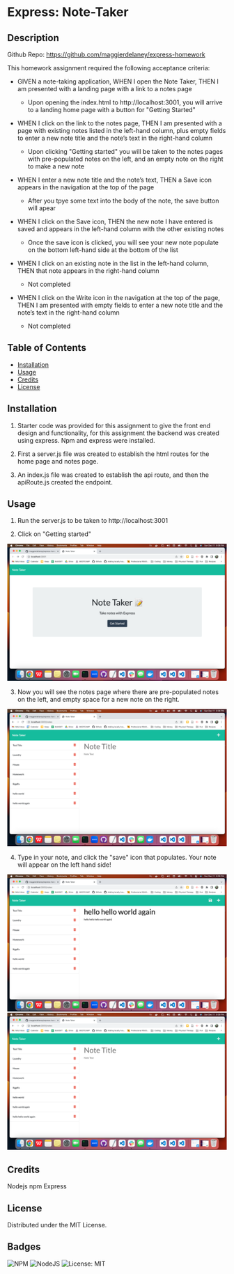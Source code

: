 # Express: Note-Taker

## Description

Github Repo: https://github.com/maggierdelaney/express-homework

This homework assignment required the following acceptance criteria:
- GIVEN a note-taking application, WHEN I open the Note Taker, THEN I am presented with a landing page with a link to a notes page
    - Upon opening the index.html to http://localhost:3001, you will arrive to a landing home page with a button for "Getting Started"

- WHEN I click on the link to the notes page, THEN I am presented with a page with existing notes listed in the left-hand column, plus empty fields to enter a new note title and the note’s text in the right-hand column
    - Upon clicking "Getting started" you will be taken to the notes pages with pre-populated notes on the left, and an empty note on the right to make a new note

- WHEN I enter a new note title and the note’s text, THEN a Save icon appears in the navigation at the top of the page
    - After you tpye some text into the body of the note, the save button will apear

- WHEN I click on the Save icon, THEN the new note I have entered is saved and appears in the left-hand column with the other existing notes
    - Once the save icon is clicked, you will see your new note populate on the bottom left-hand side at the bottom of the list

- WHEN I click on an existing note in the list in the left-hand column, THEN that note appears in the right-hand column
    - Not completed

- WHEN I click on the Write icon in the navigation at the top of the page, THEN I am presented with empty fields to enter a new note title and the note’s text in the right-hand column
    - Not completed


## Table of Contents

- [Installation](#installation)
- [Usage](#usage)
- [Credits](#credits)
- [License](#license)

## Installation

1. Starter code was provided for this assignment to give the front end design and functionality, for this assignment the backend was created using express. Npm and express were installed.

2. First a server.js file was created to establish the html routes for the home page and notes page.

3. An index.js file was created to establish the api route, and then the apiRoute.js created the endpoint.

## Usage

1. Run the server.js to be taken to http://localhost:3001

2. Click on "Getting started"

![home](/images/home.png)

3. Now you will see the notes page where there are pre-populated notes on the left, and empty space for a new note on the right.

![notes](/images/notes.png)

4. Type in your note, and click the "save" icon that populates. Your note will appear on the left hand side!

![type note](/images/type-note.png)
![save note](/images/save-note.png)

## Credits

Nodejs npm
Express

## License

Distributed under the MIT License.

## Badges

![NPM](https://img.shields.io/badge/NPM-%23000000.svg?style=for-the-badge&logo=npm&logoColor=white)
![NodeJS](https://img.shields.io/badge/node.js-6DA55F?style=for-the-badge&logo=node.js&logoColor=white)
![License: MIT](https://img.shields.io/badge/License-MIT-yellow.svg)

